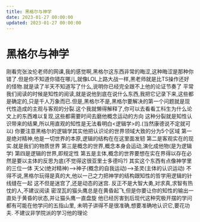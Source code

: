```yaml
---
title: 黑格尔与神学
date: 2023-01-27 00:00:00
updated: 2023-01-27 00:00:00
---
```


# 黑格尔与神学

刚看完张汝伦老师的网课,我的感觉啊,黑格尔这东西非常的晦涩,这种晦涩是那种你错了.但是你不知道你错在哪儿,就像LOL上路大战一样,黑老师就是比TS操作还好的怪物.就是读了半天不知道写了什么,说明你已经完全跟不上他的论证节奏了
平常我们阅读的时候是知性的阅读,就是说他到底在说什么东西,我把它记录下来,这些都是确定的,只是千人万象而已.但是,黑格尔不是,黑格尔要解决的第一个问题就是现代性造成的主观与客观的分裂.这个我就懒得解释了,你可以去看看工科生为什么论文上的东西难以复现,这些都需要时间去磨他概念运动的方向
这种分裂就是知性认识带来的结果,所以用直观的知性是无法看明白<逻辑学>的.(当然康德说不定就可以)
              你要注意黑格尔的逻辑学其实他把认识论的世界领域大致的分为5个区域
第一是绝对精神,他是一切世界的本原,逻辑的结构在在这里面发轫
第二是客观实在的现实.就是我们的物质世界
第三是概念的世界,概念本身会运动,演化成他物(是为逻辑学)
第四是逻辑的世界,即规定性
第五是主体,概念的世界要想在实在界得以存在必然是要以主体的反思为底(不觉得这很亚里士多德吗?)
其实这个东西有点像神学里的三位一体
天父(绝对精神)-->神子(概念的自我运动)-->圣灵(主体的认识运动)
不得不说,黑格尔玩得是真的大,他以一己之力把神学的结构跟知性的哲学用逻辑的针线缝在一起
这不但是迷宫了,还是动态的迷宫.
反正不是大智大勇,对求真,求智有热忱的人,不建议阅读
密涅瓦的猫头鹰总是在黄昏起飞,但是你要让你的知性的输出一直处于黄昏的状态,并让猫头鹰一直盘旋
他已经厉害到后现代这种究极开摆的学问都有可能在他学问的五指山里,
未明子讲得不是很准确,想要准确地认识它,要花功夫.
不建议非学院派的学习他的理论
